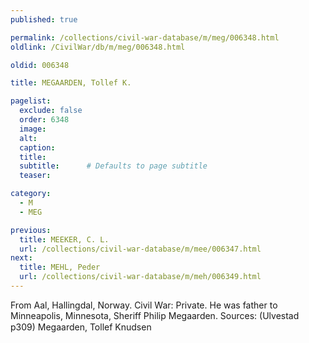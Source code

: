 ```yaml
---
published: true

permalink: /collections/civil-war-database/m/meg/006348.html
oldlink: /CivilWar/db/m/meg/006348.html

oldid: 006348

title: MEGAARDEN, Tollef K.

pagelist:
  exclude: false
  order: 6348
  image: 
  alt:
  caption:
  title:
  subtitle:      # Defaults to page subtitle
  teaser:

category: 
  - M 
  - MEG

previous:
  title: MEEKER, C. L.
  url: /collections/civil-war-database/m/mee/006347.html  
next:
  title: MEHL, Peder
  url: /collections/civil-war-database/m/meh/006349.html   
---
```

From Aal, Hallingdal, Norway. Civil War: Private. He was father to Minneapolis, Minnesota, Sheriff Philip Megaarden. Sources: (Ulvestad p309) &#147;Megaarden, Tollef Knudsen&#148;